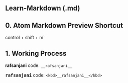 ## Learn-Markdown (.md)

## 0. Atom Markdown Preview Shortcut
control + shift + m`

## 1. Working Process
__rafsanjani__ code: `__rafsanjani__`

<kbd>__rafsanjani__</kbd> code: `<kbd>__rafsanjani__</kbd>` 

